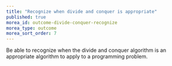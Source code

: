 ```yaml
---
title: "Recognize when divide and conquer is appropriate"
published: true
morea_id: outcome-divide-conquer-recognize
morea_type: outcome
morea_sort_order: 7
---
```


Be able to recognize when the divide and conquer algorithm is an appropriate algorithm to apply to a programming problem.
